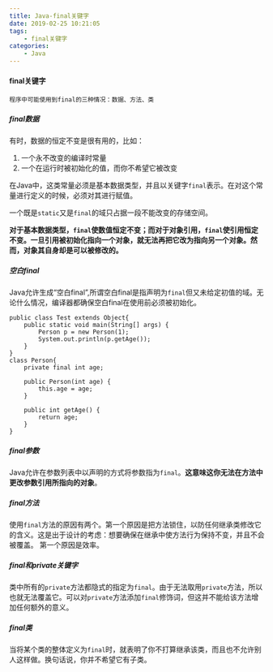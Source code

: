 ```yaml
---
title: Java-final关键字
date: 2019-02-25 10:21:05
tags:
    - final关键字
categories:
    - Java
---
```

#### final关键字
    程序中可能使用到final的三种情况：数据、方法、类
##### final数据
有时，数据的恒定不变是很有用的，比如：
1. 一个永不改变的编译时常量
2. 一个在运行时被初始化的值，而你不希望它被改变

在Java中，这类常量必须是基本数据类型，并且以关键字`final`表示。在对这个常量进行定义的时候，必须对其进行赋值。

一个既是`static`又是`final`的域只占据一段不能改变的存储空间。

**对于基本数据类型，`final`使数值恒定不变；而对于对象引用，`final`使引用恒定不变。一旦引用被初始化指向一个对象，就无法再把它改为指向另一个对象。然而，对象其自身却是可以被修改的。**
##### 空白final
Java允许生成“空白final”,所谓空白final是指声明为`final`但又未给定初值的域。无论什么情况，编译器都确保空白final在使用前必须被初始化。
```
public class Test extends Object{
    public static void main(String[] args) {
        Person p = new Person(1);
        System.out.println(p.getAge());
    }
}
class Person{
    private final int age;

    public Person(int age) {
        this.age = age;
    }

    public int getAge() {
        return age;
    }
}
```
##### final参数
Java允许在参数列表中以声明的方式将参数指为`final`。**这意味这你无法在方法中更改参数引用所指向的对象**。
##### final方法
使用`final`方法的原因有两个。第一个原因是把方法锁住，以防任何继承类修改它的含义。这是出于设计的考虑：想要确保在继承中使方法行为保持不变，并且不会被覆盖。
第一个原因是效率。
##### final和private关键字
类中所有的`private`方法都隐式的指定为`final`。由于无法取用`private`方法，所以也就无法覆盖它。可以对`private`方法添加`final`修饰词，但这并不能给该方法增加任何额外的意义。
##### final类
当将某个类的整体定义为`final`时，就表明了你不打算继承该类，而且也不允许别人这样做。换句话说，你并不希望它有子类。
